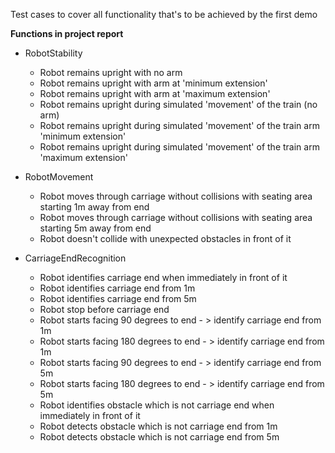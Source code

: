 Test cases to cover all functionality that's to be achieved by the first demo


**Functions in project report**

* RobotStability
  * Robot remains upright with no arm
  * Robot remains upright with arm at 'minimum extension'
  * Robot remains upright with arm at 'maximum extension'
  * Robot remains upright during simulated 'movement' of the train (no arm)
  * Robot remains upright during simulated 'movement' of the train arm 'minimum extension'
  * Robot remains upright during simulated 'movement' of the train arm 'maximum extension' 

* RobotMovement
  * Robot moves through carriage without collisions with seating area starting 1m away from end
  * Robot moves through carriage without collisions with seating area starting 5m away from end
  * Robot doesn't collide with unexpected obstacles in front of it
 
* CarriageEndRecognition
  * Robot identifies carriage end when immediately in front of it
  * Robot identifies carriage end from 1m 
  * Robot identifies carriage end from 5m
  * Robot stop before carriage end
  * Robot starts facing 90 degrees to end - > identify carriage end from 1m
  * Robot starts facing 180 degrees to end - > identify carriage end from 1m
  * Robot starts facing 90 degrees to end - > identify carriage end from 5m
  * Robot starts facing 180 degrees to end - > identify carriage end from 5m
  * Robot identifies obstacle which is not carriage end when immediately in front of it
  * Robot detects obstacle which is not carriage end from 1m
  * Robot detects obstacle which is not carriage end from 5m
  
